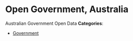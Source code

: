 # Open Government, Australia


Australian Government Open Data
**Categories**:

- [Government](https://github/awesome-apis/awesome-apis#government)



